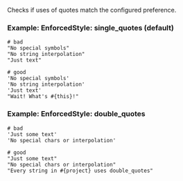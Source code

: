 Checks if uses of quotes match the configured preference.

### Example: EnforcedStyle: single_quotes (default)
    # bad
    "No special symbols"
    "No string interpolation"
    "Just text"

    # good
    'No special symbols'
    'No string interpolation'
    'Just text'
    "Wait! What's #{this}!"

### Example: EnforcedStyle: double_quotes
    # bad
    'Just some text'
    'No special chars or interpolation'

    # good
    "Just some text"
    "No special chars or interpolation"
    "Every string in #{project} uses double_quotes"